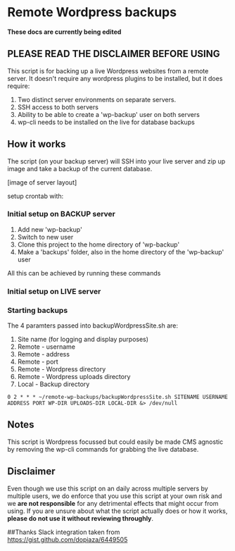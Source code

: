 # Remote Wordpress backups

**These docs are currently being edited**

## PLEASE READ THE DISCLAIMER BEFORE USING

This script is for backing up a live Wordpress websites from a remote server. It doesn't require any wordpress plugins to be installed, but it does require:

1. Two distinct server environments on separate servers.
1. SSH access to both servers
1. Ability to be able to create a 'wp-backup' user on both servers
1. wp-cli needs to be installed on the live for database backups

## How it works

The script (on your backup server) will SSH into your live server and zip up image and take a backup of the current database.

[image of server layout]

setup crontab with:



### Initial setup on BACKUP server

1. Add new 'wp-backup'
1. Switch to new user
1. Clone this project to the home directory of 'wp-backup'
1. Make a 'backups' folder, also in the home directory of the 'wp-backup' user

All this can be achieved by running these commands

### Initial setup on LIVE server



### Starting backups

The 4 paramters passed into backupWordpressSite.sh are:

1. Site name (for logging and display purposes)
1. Remote - username
1. Remote - address
1. Remote - port
1. Remote - Wordpress directory
1. Remote - Wordpress uploads directory
1. Local - Backup directory

```
0 2 * * * ~/remote-wp-backups/backupWordpressSite.sh SITENAME USERNAME ADDRESS PORT WP-DIR UPLOADS-DIR LOCAL-DIR &> /dev/null
```

## Notes
This script is Wordpress focussed but could easily be made CMS agnostic by removing the wp-cli commands for grabbing the live database.

## Disclaimer
Even though we use this script on an daily across multiple servers by multiple users, we do enforce that you use this script at your own risk and we **are not responsible** for any detrimental effects that might occur from using. If you are unsure about what the script actually does or how it works, **please do not use it without reviewing throughly**.

##Thanks
Slack integration taken from https://gist.github.com/dopiaza/6449505

